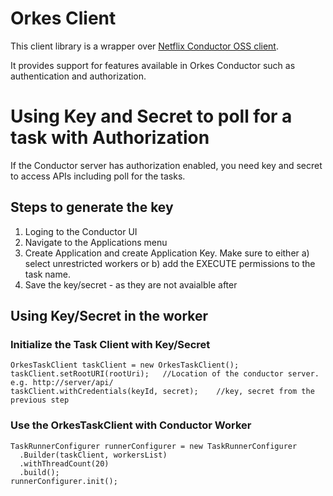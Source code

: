 # Orkes Client

This client library is a wrapper over [Netflix Conductor OSS client](https://github.com/Netflix/conductor/tree/main/client). 

It provides support for features available in Orkes Conductor such as authentication and authorization.

# Using Key and Secret to poll for a task with Authorization
If the Conductor server has authorization enabled, you need key and secret to access APIs including poll for the tasks.

## Steps to generate the key
1. Loging to the Conductor UI
2. Navigate to the Applications menu
3. Create Application and create Application Key.  Make sure to either a) select unrestricted workers or b) add the EXECUTE permissions to the task name.
5. Save the key/secret - as they are not avaialble after

## Using Key/Secret in the worker
### Initialize the Task Client with Key/Secret
```
OrkesTaskClient taskClient = new OrkesTaskClient();
taskClient.setRootURI(rootUri);   //Location of the conductor server. e.g. http://server/api/
taskClient.withCredentials(keyId, secret);    //key, secret from the previous step
```
### Use the OrkesTaskClient with Conductor Worker
```
TaskRunnerConfigurer runnerConfigurer = new TaskRunnerConfigurer
  .Builder(taskClient, workersList)
  .withThreadCount(20)
  .build();
runnerConfigurer.init();
```        
